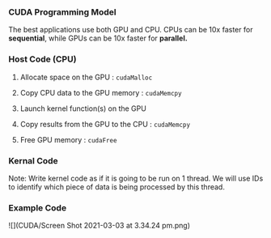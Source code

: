 ### CUDA Programming Model

The best applications use both GPU and CPU. CPUs can be 10x faster for **sequential**, while GPUs can be 10x faster for **parallel.**

### Host Code (CPU)

1. Allocate space on the GPU : `cudaMalloc`

2. Copy CPU data to the GPU memory : `cudaMemcpy`

3. Launch kernel function(s) on the GPU 

4. Copy results from the GPU to the CPU : `cudaMemcpy`

5. Free GPU memory : `cudaFree`

### Kernal Code
Note: Write kernel code as if it is going to be run on 1 thread. We will use IDs to identify which piece of data is being processed by this thread.

### Example Code

![](CUDA/Screen Shot 2021-03-03 at 3.34.24 pm.png)



